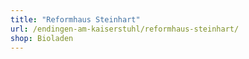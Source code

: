 ```yaml
---
title: "Reformhaus Steinhart"
url: /endingen-am-kaiserstuhl/reformhaus-steinhart/
shop: Bioladen
---
```

